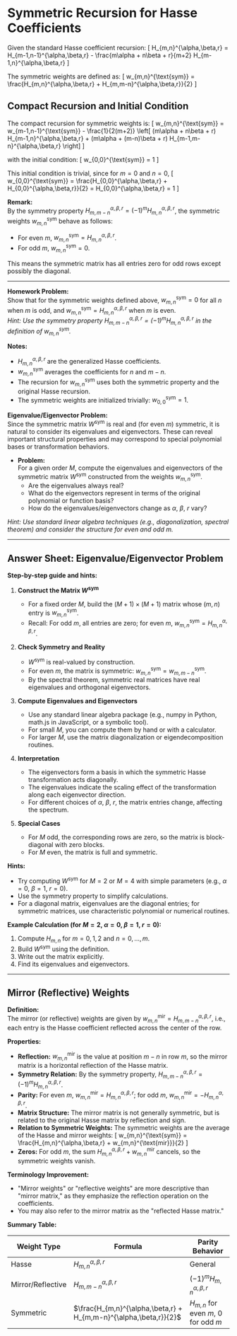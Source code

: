 # Symmetric Recursion for Hasse Coefficients

Given the standard Hasse coefficient recursion:
\[
H_{m,n}^{\alpha,\beta,r} = H_{m-1,n-1}^{\alpha,\beta,r} - \frac{m\alpha + n\beta + r}{m+2} H_{m-1,n}^{\alpha,\beta,r}
\]

The symmetric weights are defined as:
\[
w_{m,n}^{\text{sym}} = \frac{H_{m,n}^{\alpha,\beta,r} + H_{m,m-n}^{\alpha,\beta,r}}{2}
\]

## Compact Recursion and Initial Condition

The compact recursion for symmetric weights is:
\[
w_{m,n}^{\text{sym}} = w_{m-1,n-1}^{\text{sym}} - \frac{1}{2(m+2)} \left[ (m\alpha + n\beta + r) H_{m-1,n}^{\alpha,\beta,r} + (m\alpha + (m-n)\beta + r) H_{m-1,m-n}^{\alpha,\beta,r} \right]
\]

with the initial condition:
\[
w_{0,0}^{\text{sym}} = 1
\]

This initial condition is trivial, since for $m=0$ and $n=0$,
\[
w_{0,0}^{\text{sym}} = \frac{H_{0,0}^{\alpha,\beta,r} + H_{0,0}^{\alpha,\beta,r}}{2} = H_{0,0}^{\alpha,\beta,r} = 1
\]

**Remark:**  
By the symmetry property $H_{m,m-n}^{\alpha,\beta,r} = (-1)^m H_{m,n}^{\alpha,\beta,r}$, the symmetric weights $w_{m,n}^{\text{sym}}$ behave as follows:
- For even $m$, $w_{m,n}^{\text{sym}} = H_{m,n}^{\alpha,\beta,r}$.
- For odd $m$, $w_{m,n}^{\text{sym}} = 0$.

This means the symmetric matrix has all entries zero for odd rows except possibly the diagonal.

---

**Homework Problem:**  
Show that for the symmetric weights defined above, $w_{m,n}^{\text{sym}} = 0$ for all $n$ when $m$ is odd, and $w_{m,n}^{\text{sym}} = H_{m,n}^{\alpha,\beta,r}$ when $m$ is even.  
*Hint: Use the symmetry property $H_{m,m-n}^{\alpha,\beta,r} = (-1)^m H_{m,n}^{\alpha,\beta,r}$ in the definition of $w_{m,n}^{\text{sym}}$.*

**Notes:**
- $H_{m,n}^{\alpha,\beta,r}$ are the generalized Hasse coefficients.
- $w_{m,n}^{\text{sym}}$ averages the coefficients for $n$ and $m-n$.
- The recursion for $w_{m,n}^{\text{sym}}$ uses both the symmetric property and the original Hasse recursion.
- The symmetric weights are initialized trivially: $w_{0,0}^{\text{sym}} = 1$.

**Eigenvalue/Eigenvector Problem:**  
Since the symmetric matrix $W^{\text{sym}}$ is real and (for even $m$) symmetric, it is natural to consider its eigenvalues and eigenvectors. These can reveal important structural properties and may correspond to special polynomial bases or transformation behaviors.

- **Problem:**  
  For a given order $M$, compute the eigenvalues and eigenvectors of the symmetric matrix $W^{\text{sym}}$ constructed from the weights $w_{m,n}^{\text{sym}}$.  
  - Are the eigenvalues always real?
  - What do the eigenvectors represent in terms of the original polynomial or function basis?
  - How do the eigenvalues/eigenvectors change as $\alpha$, $\beta$, $r$ vary?

*Hint: Use standard linear algebra techniques (e.g., diagonalization, spectral theorem) and consider the structure for even and odd $m$.*

---

## Answer Sheet: Eigenvalue/Eigenvector Problem

**Step-by-step guide and hints:**

1. **Construct the Matrix $W^{\text{sym}}$**
   - For a fixed order $M$, build the $(M+1) \times (M+1)$ matrix whose $(m, n)$ entry is $w_{m,n}^{\text{sym}}$.
   - Recall: For odd $m$, all entries are zero; for even $m$, $w_{m,n}^{\text{sym}} = H_{m,n}^{\alpha,\beta,r}$.

2. **Check Symmetry and Reality**
   - $W^{\text{sym}}$ is real-valued by construction.
   - For even $m$, the matrix is symmetric: $w_{m,n}^{\text{sym}} = w_{m,m-n}^{\text{sym}}$.
   - By the spectral theorem, symmetric real matrices have real eigenvalues and orthogonal eigenvectors.

3. **Compute Eigenvalues and Eigenvectors**
   - Use any standard linear algebra package (e.g., numpy in Python, math.js in JavaScript, or a symbolic tool).
   - For small $M$, you can compute them by hand or with a calculator.
   - For larger $M$, use the matrix diagonalization or eigendecomposition routines.

4. **Interpretation**
   - The eigenvectors form a basis in which the symmetric Hasse transformation acts diagonally.
   - The eigenvalues indicate the scaling effect of the transformation along each eigenvector direction.
   - For different choices of $\alpha$, $\beta$, $r$, the matrix entries change, affecting the spectrum.

5. **Special Cases**
   - For $M$ odd, the corresponding rows are zero, so the matrix is block-diagonal with zero blocks.
   - For $M$ even, the matrix is full and symmetric.

**Hints:**
- Try computing $W^{\text{sym}}$ for $M=2$ or $M=4$ with simple parameters (e.g., $\alpha=0$, $\beta=1$, $r=0$).
- Use the symmetry property to simplify calculations.
- For a diagonal matrix, eigenvalues are the diagonal entries; for symmetric matrices, use characteristic polynomial or numerical routines.

**Example Calculation (for $M=2$, $\alpha=0$, $\beta=1$, $r=0$):**
1. Compute $H_{m,n}$ for $m=0,1,2$ and $n=0,\ldots,m$.
2. Build $W^{\text{sym}}$ using the definition.
3. Write out the matrix explicitly.
4. Find its eigenvalues and eigenvectors.

---

## Mirror (Reflective) Weights

**Definition:**  
The mirror (or reflective) weights are given by $w_{m,n}^{\text{mir}} = H_{m,m-n}^{\alpha,\beta,r}$, i.e., each entry is the Hasse coefficient reflected across the center of the row.

**Properties:**
- **Reflection:** $w_{m,n}^{\text{mir}}$ is the value at position $m-n$ in row $m$, so the mirror matrix is a horizontal reflection of the Hasse matrix.
- **Symmetry Relation:** By the symmetry property, $H_{m,m-n}^{\alpha,\beta,r} = (-1)^m H_{m,n}^{\alpha,\beta,r}$.
- **Parity:** For even $m$, $w_{m,n}^{\text{mir}} = H_{m,n}^{\alpha,\beta,r}$; for odd $m$, $w_{m,n}^{\text{mir}} = -H_{m,n}^{\alpha,\beta,r}$.
- **Matrix Structure:** The mirror matrix is not generally symmetric, but is related to the original Hasse matrix by reflection and sign.
- **Relation to Symmetric Weights:** The symmetric weights are the average of the Hasse and mirror weights:
  \[
  w_{m,n}^{\text{sym}} = \frac{H_{m,n}^{\alpha,\beta,r} + w_{m,n}^{\text{mir}}}{2}
  \]
- **Zeros:** For odd $m$, the sum $H_{m,n}^{\alpha,\beta,r} + w_{m,n}^{\text{mir}}$ cancels, so the symmetric weights vanish.

**Terminology Improvement:**  
- "Mirror weights" or "reflective weights" are more descriptive than "mirror matrix," as they emphasize the reflection operation on the coefficients.
- You may also refer to the mirror matrix as the "reflected Hasse matrix."

**Summary Table:**

| Weight Type         | Formula                                      | Parity Behavior                |
|---------------------|----------------------------------------------|-------------------------------|
| Hasse               | $H_{m,n}^{\alpha,\beta,r}$                   | General                       |
| Mirror/Reflective   | $H_{m,m-n}^{\alpha,\beta,r}$                 | $(-1)^m H_{m,n}^{\alpha,\beta,r}$ |
| Symmetric           | $\frac{H_{m,n}^{\alpha,\beta,r} + H_{m,m-n}^{\alpha,\beta,r}}{2}$ | $H_{m,n}$ for even $m$, $0$ for odd $m$ |
